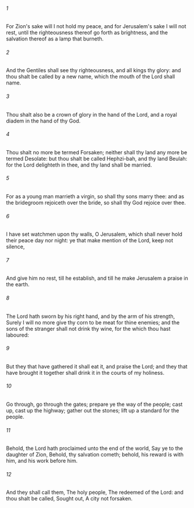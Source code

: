 ###### 1
For Zion's sake will I not hold my peace, and for Jerusalem's sake I will not rest, until the righteousness thereof go forth as brightness, and the salvation thereof as a lamp that burneth.

###### 2
And the Gentiles shall see thy righteousness, and all kings thy glory: and thou shalt be called by a new name, which the mouth of the Lord shall name.

###### 3
Thou shalt also be a crown of glory in the hand of the Lord, and a royal diadem in the hand of thy God.

###### 4
Thou shalt no more be termed Forsaken; neither shall thy land any more be termed Desolate: but thou shalt be called Hephzi-bah, and thy land Beulah: for the Lord delighteth in thee, and thy land shall be married.

###### 5
For as a young man marrieth a virgin, so shall thy sons marry thee: and as the bridegroom rejoiceth over the bride, so shall thy God rejoice over thee.

###### 6
I have set watchmen upon thy walls, O Jerusalem, which shall never hold their peace day nor night: ye that make mention of the Lord, keep not silence,

###### 7
And give him no rest, till he establish, and till he make Jerusalem a praise in the earth.

###### 8
The Lord hath sworn by his right hand, and by the arm of his strength, Surely I will no more give thy corn to be meat for thine enemies; and the sons of the stranger shall not drink thy wine, for the which thou hast laboured:

###### 9
But they that have gathered it shall eat it, and praise the Lord; and they that have brought it together shall drink it in the courts of my holiness.

###### 10
Go through, go through the gates; prepare ye the way of the people; cast up, cast up the highway; gather out the stones; lift up a standard for the people.

###### 11
Behold, the Lord hath proclaimed unto the end of the world, Say ye to the daughter of Zion, Behold, thy salvation cometh; behold, his reward is with him, and his work before him.

###### 12
And they shall call them, The holy people, The redeemed of the Lord: and thou shalt be called, Sought out, A city not forsaken.

